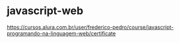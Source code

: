 # javascript-web 

https://cursos.alura.com.br/user/frederico-pedro/course/javascript-programando-na-linguagem-web/certificate
